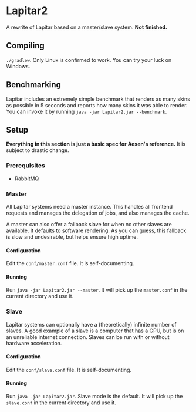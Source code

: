 # Lapitar2
A rewrite of Lapitar based on a master/slave system. **Not finished.**

## Compiling
`./gradlew`. Only Linux is confirmed to work. You can try your luck on Windows.

## Benchmarking
Lapitar includes an extremely simple benchmark that renders as many skins as possible in 5 seconds and reports
how many skins it was able to render. You can invoke it by running `java -jar Lapitar2.jar --benchmark`.

## Setup

**Everything in this section is just a basic spec for Aesen's reference.** It is subject to drastic change.

### Prerequisites

 - RabbitMQ

### Master
All Lapitar systems need a master instance. This handles all frontend requests and manages the delegation of jobs, and
also manages the cache.

A master can also offer a fallback slave for when no other slaves are available. It defaults to software rendering. As
you can guess, this fallback is slow and undesirable, but helps ensure high uptime.

#### Configuration
Edit the `conf/master.conf` file. It is self-documenting.

#### Running
Run `java -jar Lapitar2.jar --master`. It will pick up the `master.conf` in the current directory and use it.

### Slave
Lapitar systems can optionally have a (theoretically) infinite number of slaves. A good example of a slave is a computer
that has a GPU, but is on an unreliable internet connection. Slaves can be run with or without hardware acceleration.

#### Configuration
Edit the `conf/slave.conf` file. It is self-documenting.

#### Running
Run `java -jar Lapitar2.jar`. Slave mode is the default. It will pick up the `slave.conf` in the current directory and use it.